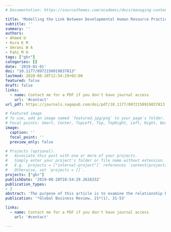 ```yaml
---
# Documentation: https://sourcethemes.com/academic/docs/managing-content/

title: 'Modelling the Link Between Developmental Human Resource Practices and Work Engagement: The Moderation Role of Service Climate'
subtitle: ''
summary: ''
authors:
- Ahmed U
- Kura K M
- Umrani W A
- Pahi M H
tags: ["gbr"]
categories: []
date: '2019-01-01'
doi: "10.1177/0972150919837813"
lastmod: 2020-08-28T12:54:29+02:00
featured: false
draft: false
links:
  - name: Contact me for a PDF if you don't have journal access
    url: '#contact'
url_pdf: https://journals.sagepub.com/doi/pdf/10.1177/0972150919837813

# Featured image
# To use, add an image named `featured.jpg/png` to your page's folder.
# Focal points: Smart, Center, TopLeft, Top, TopRight, Left, Right, BottomLeft, Bottom, BottomRight.
image:
  caption: ''
  focal_point: ''
  preview_only: false

# Projects (optional).
#   Associate this post with one or more of your projects.
#   Simply enter your project's folder or file name without extension.
#   E.g. `projects = ["internal-project"]` references `content/project/deep-learning/index.md`.
#   Otherwise, set `projects = []`.
projects: ["gbr"]
publishDate: '2019-08-28T10:54:29.262633Z'
publication_types:
- 2
abstract: 'The purpose of this article is to examine the relationship between developmental human resource (HR) practices and work engagement by focusing on the moderating role of service climate. Specifically, employee training opportunities, career developmental opportunities, and developmental performance appraisal were cast as the key dimensions of developmental HR practices. We used cross-sectional data with survey from 277 employees in six large banks in Pakistan. The results suggest that each of the dimensions of developmental HR practices was positively related to work engagement. Also, service climate was found to moderate the relationship between training opportunities and work engagement. Similarly, results showed that service climate moderated relationship between career developmental opportunities and work engagement. Regarding the practical implications, results suggest that policymakers should consider enriching HR factors by providing supportive environment, feedback and service climate to enhance employee engagement. In terms of originality, we contended that, to date, there is paucity of empirical study linking developmental HR practices to employees’ work engagement. Hence, the present study addressed this gap by examining the relationship between developmental HR practices and work engagement, as well as the boundary condition on these relationships.'
publication: '*Global Business Review, 21*(1), 31-53'

links:
  - name: Contact me for a PDF if you don't have journal access
    url: '#contact'

---
```

